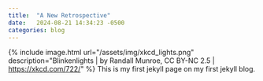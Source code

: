 ```yaml
---
title:  "A New Retrospective"
date:   2024-08-21 14:34:23 -0500
categories: blog
---
```

{% include image.html url="/assets/img/xkcd_lights.png" description="Blinkenlights | by Randall Munroe, CC BY-NC 2.5 | https://xkcd.com/722/" %}
This is my first jekyll page on my first jekyll blog.
